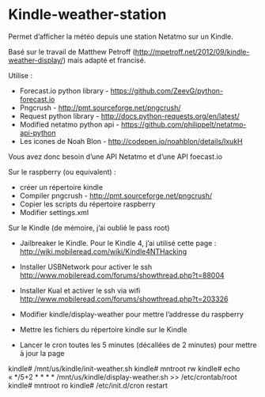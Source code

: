 # Kindle-weather-station

Permet d’afficher la météo depuis une station Netatmo sur un Kindle.

Basé sur le travail de Matthew Petroff (http://mpetroff.net/2012/09/kindle-weather-display/) mais adapté et francisé.

Utilise :
- Forecast.io python library - https://github.com/ZeevG/python-forecast.io
- Pngcrush - http://pmt.sourceforge.net/pngcrush/
- Request python library - http://docs.python-requests.org/en/latest/
- Modified netatmo python api - https://github.com/philippelt/netatmo-api-python
- Les icones de Noah Blon - http://codepen.io/noahblon/details/lxukH

Vous avez donc besoin d’une API Netatmo et d’une API foecast.io

Sur le raspberry (ou equivalent) :
- créer un répertoire kindle
- Compiler pngcrush - http://pmt.sourceforge.net/pngcrush/
- Copier les scripts du répertoire raspberry
- Modifier settings.xml

Sur le Kindle (de mémoire, j’ai oublié le pass root)

- Jailbreaker le Kindle. Pour le Kindle 4, j’ai utilisé cette page : http://wiki.mobileread.com/wiki/Kindle4NTHacking
- Installer USBNetwork pour activer le ssh http://www.mobileread.com/forums/showthread.php?t=88004
- Installer Kual et activer le ssh via wifi http://www.mobileread.com/forums/showthread.php?t=203326

- Modifier kindle/display-weather pour mettre l’addresse du raspberry
- Mettre les fichiers du répertoire kindle sur le Kindle
- Lancer le cron toutes les 5 minutes (décallées de 2 minutes) pour mettre à jour la page

kindle# /mnt/us/kindle/init-weather.sh
kindle# mntroot rw
kindle# echo « */5+2 * * * * /mnt/us/kindle/display-weather.sh >> /etc/crontab/root
kindle# mntroot ro
kindle# /etc/init.d/cron restart